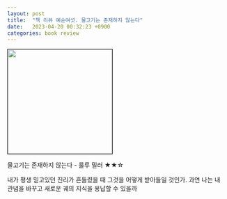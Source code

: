 ```yaml
---
layout: post
title:  "책 리뷰 예순여섯. 물고기는 존재하지 않는다"
date:   2023-04-20 00:32:23 +0900
categories: book review
---
```

<img width=240px style="border:1px solid black;" src="https://shopping-phinf.pstatic.net/main_3243943/32439434396.20230621071426.jpg?type=w300">
  
물고기는 존재하지 않는다 - 룰루 밀러 ★★☆  
  
내가 평생 믿고있던 진리가 흔들렸을 때 그것을 어떻게 받아들일 것인가. 과연 나는 내 관념을 바꾸고 새로운 궤의 지식을 용납할 수 있을까  
